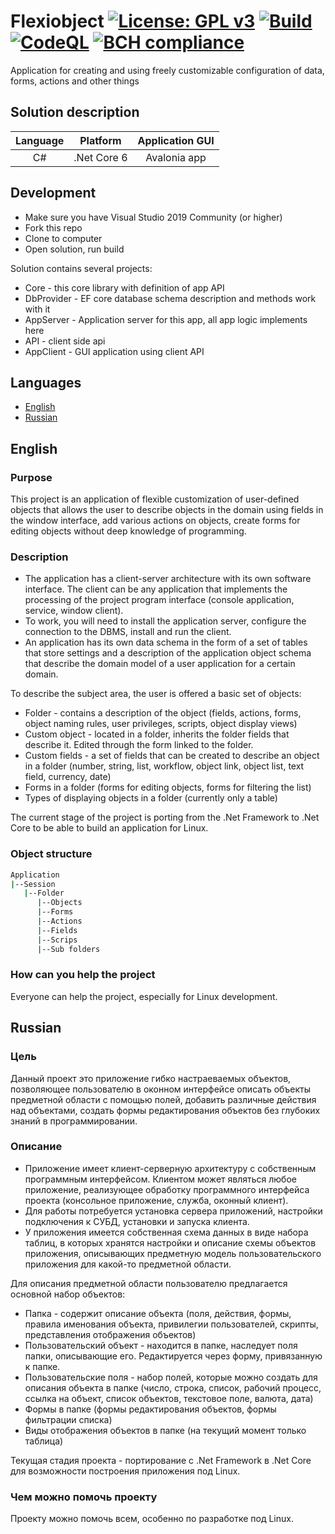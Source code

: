 # Flexiobject [![License: GPL v3](https://img.shields.io/github/license/Akeloya/CustomObjectApplication.svg)](http://www.gnu.org/licenses/gpl-3.0) [![Build](https://github.com/Akeloya/CustomObjectApplication/workflows/.NET%20Core/badge.svg)](https://github.com/Akeloya/CustomObjectApplication/actions?query=workflow%3A%22.NET+Core%22) [![CodeQL](https://github.com/Akeloya/CustomObjectApplication/workflows/CodeQL/badge.svg)](https://github.com/Akeloya/CustomObjectApplication/actions?query=workflow%3ACodeQL) [![BCH compliance](https://bettercodehub.com/edge/badge/Akeloya/CustomObjectApplication?branch=master)](https://bettercodehub.com/)

Application for creating and using freely customizable configuration of data, forms, actions and other things

## Solution description

| Language | Platform      | Application GUI |
|:--------:|:-------------:|:---------------:|
|   C#     | .Net Core 6   | Avalonia app    |

## Development

- Make sure you have Visual Studio 2019 Community (or higher)
- Fork this repo
- Clone to computer
- Open solution, run build

Solution contains several projects:

- Core - this core library with definition of app API
- DbProvider - EF core database schema description and methods work with it
- AppServer - Application server for this app, all app logic implements here
- API - client side api
- AppClient - GUI application using client API

## Languages

- [English](#English)
- [Russian](#Russian)

## English

### Purpose

This project is an application of flexible customization of user-defined objects that allows the user to describe objects in the domain using fields in the window interface, add various actions on objects, create forms for editing objects without deep knowledge of programming.

### Description

- The application has a client-server architecture with its own software interface. The client can be any application that implements the processing of the project program interface (console application, service, window client).
- To work, you will need to install the application server, configure the connection to the DBMS, install and run the client.
- An application has its own data schema in the form of a set of tables that store settings and a description of the application object schema that describe the domain model of a user application for a certain domain.

To describe the subject area, the user is offered a basic set of objects:

- Folder - contains a description of the object (fields, actions, forms, object naming rules, user privileges, scripts, object display views)
- Custom object - located in a folder, inherits the folder fields that describe it. Edited through the form linked to the folder.
- Custom fields - a set of fields that can be created to describe an object in a folder (number, string, list, workflow, object link, object list, text field, currency, date)
- Forms in a folder (forms for editing objects, forms for filtering the list)
- Types of displaying objects in a folder (currently only a table)

The current stage of the project is porting from the .Net Framework to .Net Core to be able to build an application for Linux.

### Object structure

```bash
Application
|--Session
   |--Folder
      |--Objects
      |--Forms
      |--Actions
      |--Fields
      |--Scrips
      |--Sub folders
```

### How can you help the project

Everyone can help the project, especially for Linux development.

## Russian

### Цель

Данный проект это приложение гибко настраеваемых объектов, позволяющее пользователю в оконном интерфейсе описать объекты предметной области с помощью полей, добавить различные действия над объектами, создать формы редактирования объектов без глубоких знаний в программировании.

### Описание

- Приложение имеет клиент-серверную архитектуру с собственным программным интерфейсом. Клиентом может являться любое приложение, реализующее обработку программного интерфейса проекта (консольное приложение, служба, оконный клиент).
- Для работы потребуется установка сервера приложений, настройки подключения к СУБД, установки и запуска клиента.
- У приложения имеется собственная схема данных в виде набора таблиц, в которых хранятся настройки и описание схемы объектов приложения, описывающих предметную модель пользовательского приложения для какой-то предметной области.

Для описания предметной области пользователю предлагается основной набор объектов:

- Папка - содержит описание объекта (поля, действия, формы, правила именования объекта, привилегии пользователей, скрипты, представления отображения объектов)
- Пользовательский объект - находится в папке, наследует поля папки, описывающие его. Редактируется через форму, привязанную к папке.
- Пользовательские поля - набор полей, которые можно создать для описания объекта в папке (число, строка, список, рабочий процесс, ссылка на объект, список объектов, текстовое поле, валюта, дата)
- Формы в папке (формы редактирования объектов, формы фильтрации списка)
- Виды отображения объектов в папке (на текущий момент только таблица)

Текущая стадия проекта - портирование с .Net Framework в .Net Core для возможности построения приложения под Linux.

### Чем можно помочь проекту

Проекту можно помочь всем, особенно по разработке под Linux.
